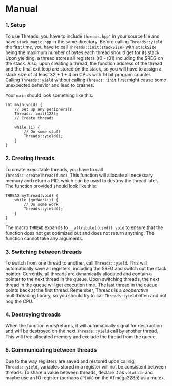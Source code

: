 # Manual
### 1. Setup
To use Threads, you have to include `threads.hpp"` in your source file and have `stack_magic.hpp` in the same directory. Before calling `Threads::yield` the first time, you have to call `Threads::init(stackSize)` with `stackSize` being the maximum number of bytes each thread should get for its stack. Upon yielding, a thread stores all registers (r0 - r31) including the SREG on the stack. Also, upon creating a thread, the function address of the thread and the final exit loop are stored on the stack, so you will have to assign a stack size of at least 32 + 1 + 4 on CPUs with 16 bit program counter.
Calling `Threads::yield` without calling `Threads::init` first might cause some unexpected behavior and lead to crashes.

Your `main` should look something like this:
```
int main(void) {
    // Set up any peripherals
    Threads::init(128);
    // Create threads
    
    while (1) {
        // Do some stuff
        Threads::yield();
    }
}
```
### 2. Creating threads
To create executable threads, you have to call `Threads::createThread(func)`. This function will allocate all necessary memory and return a PID, which can be used to destroy the thread later. The function provided should look like this:
```
THREAD myThread(void) {
    while (gotWork()) {
        // Do some work
        Threads::yield();
    }
}
```
The macro `THREAD` expands to `__attribute((used)) void` to ensure that the function does not get optimized out and does not return anything. The function cannot take any arguments.  
### 3. Switching between threads
To switch from one thread to another, call `Threads::yield`. This will automatically save all registers, including the SREG and switch out the stack pointer. Currently, all threads are dynamically allocated and contain a pointer to the next thread in the queue. Upon switching threads, the next thread in the queue will get execution time. The last thread in the queue points back at the first thread. Remember, Threads is a *cooperative* multithreading library, so you should try to call `Threads::yield` often and not hog the CPU.

### 4. Destroying threads
When the function ends/returns, it will automatically signal for destruction and will be destroyed on the next `Threads::yield` call by another thread. This will free allocated memory and exclude the thread from the queue.

### 5. Communicating between threads
Due to the way registers are saved and restored upon calling `Threads::yield`, variables stored in a register will not be consistent between threads. To share a value between threads, declare it as `volatile` and maybe use an IO register (perhaps `GPIOR0` on the ATmega328p) as a mutex.
